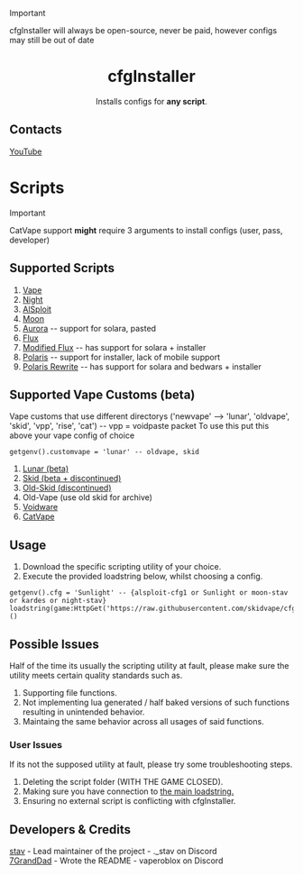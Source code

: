 > [!IMPORTANT]
> cfgInstaller will always be open-source, never be paid, however configs may still be out of date

<div align="center">
  <h1>cfgInstaller</h1>
  <p>Installs configs for <strong>any script</strong>.</p>
</div>

## Contacts
[YouTube](https://youtube.com/@stavexploitz)

# Scripts
> [!IMPORTANT]
> CatVape support **might** require 3 arguments to install configs (user, pass, developer)

## Supported Scripts
1. [Vape](https://github.com/7GrandDadPGN/VapeV4ForRoblox)
2. [Night](https://discord.gg/Nt4BnPnYPB)
3. [AlSploit](https://discord.gg/BgaPWbrjyJ)
4. [Moon](https://discord.gg/GyKEDmVkPQ)
5. [Aurora](https://github.com/cocotv666/Aurora) -- support for solara, pasted
6. [Flux](https://discord.gg/X4T9HrK2ge)
7. [Modified Flux](https://github.com/sstvskids/Flux) -- has support for solara + installer
8. [Polaris](https://github.com/sstvskids/Polaris) -- support for installer, lack of mobile support
9. [Polaris Rewrite](https://github.com/sstvskids/PolarisRewrite) -- has support for solara and bedwars + installer

## Supported Vape Customs (beta)
Vape customs that use different directorys ('newvape' --> 'lunar', 'oldvape', 'skid', 'vpp', 'rise', 'cat') -- vpp = voidpaste packet
To use this put this above your vape config of choice
```luau
getgenv().customvape = 'lunar' -- oldvape, skid
```
1. [Lunar (beta)](https://discord.gg/4e7CJCxGE6)
2. [Skid (beta + discontinued)](https://github.com/skidvape/SkidForRoblox)
3. [Old-Skid (discontinued)](https://github.com/sstvskids/SkidVapeForRoblox)
4. Old-Vape (use old skid for archive)
5. [Voidware](https://github.com/VapeVoidware/)
6. [CatVape](https://discord.gg/CUW3TPH8sg)

## Usage
1. Download the specific scripting utility of your choice.
2. Execute the provided loadstring below, whilst choosing a config.
```luau
getgenv().cfg = 'Sunlight' -- {alsploit-cfg1 or Sunlight or moon-stav or kardes or night-stav}
loadstring(game:HttpGet('https://raw.githubusercontent.com/skidvape/cfgInstaller/refs/heads/main/installer.luau'))()
```

## Possible Issues
Half of the time its usually the scripting utility at fault, please make sure the utility meets certain quality standards such as.
1. Supporting file functions.
2. Not implementing lua generated / half baked versions of such functions resulting in unintended behavior.
3. Maintaing the same behavior across all usages of said functions.
### User Issues
If its not the supposed utility at fault, please try some troubleshooting steps.
1. Deleting the script folder (WITH THE GAME CLOSED).
2. Making sure you have connection to [the main loadstring.](https://raw.githubusercontent.com/skidvape/cfgInstaller/refs/heads/main/installer.luau)
3. Ensuring no external script is conflicting with cfgInstaller.

## Developers & Credits
[stav](https://github.com/sstvskids) - Lead maintainer of the project - ._stav on Discord
<br/>
[7GrandDad](https://github.com/7GrandDadPGN) - Wrote the README - vaperoblox on Discord
